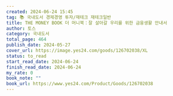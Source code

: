 ```yaml
---
created: 2024-06-24 15:45
tag: 📚 국내도서 경제경영 투자/재테크 재테크일반
title: THE MONEY BOOK 더 머니북：잘 살아갈 우리를 위한 금융생활 안내서
author: 토스
category: 국내도서
total_page: 464
publish_date: 2024-05-27
cover_url: https://image.yes24.com/goods/126702038/XL
status: to_read
start_read_date: 2024-06-24
finish_read_date: 2024-06-24
my_rate: 0
book_note: ""
book_url: https://www.yes24.com/Product/Goods/126702038
---
```



